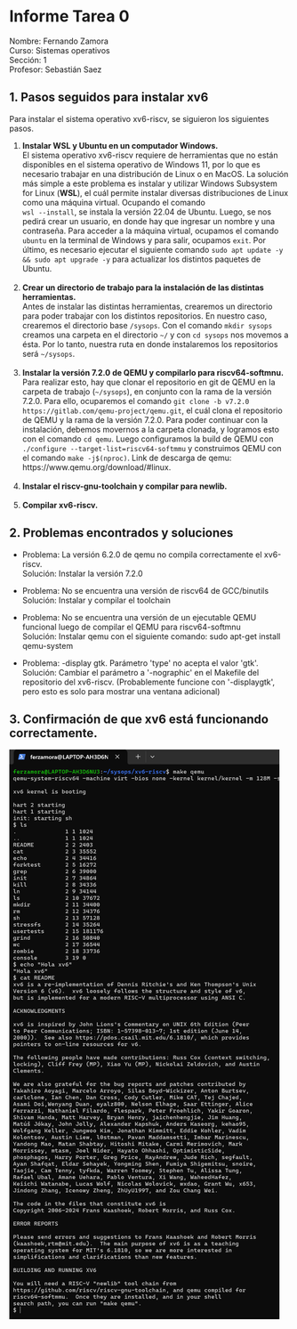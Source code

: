 # Informe Tarea 0
Nombre: Fernando Zamora\
Curso: Sistemas operativos\
Sección: 1\
Profesor: Sebastián Saez

## 1. Pasos seguidos para instalar xv6
Para instalar el sistema operativo xv6-riscv, se siguieron los siguientes pasos.
  <ol>
    <li> 
      <strong>
        Instalar WSL y Ubuntu en un computador Windows.
      </strong> <br>
      El sistema operativo xv6-riscv requiere de herramientas que no están disponibles en el sistema operativo de Windows 11, por lo que es necesario trabajar en una distribución de Linux o en MacOS. La solución más simple a este problema es instalar y utilizar Windows Subsystem for Linux (<strong>WSL</strong>), el cuál permite instalar diversas distribuciones de Linux como una máquina virtual. Ocupando el comando <br> <code>wsl --install</code>, se instala la versión 22.04 de Ubuntu. Luego, se nos pedirá crear un usuario, en donde hay que ingresar un nombre y una contraseña. Para acceder a la máquina virtual, ocupamos el comando <code>ubuntu</code> en la terminal de Windows y para salir, ocupamos <code>exit</code>.
      Por último, es necesario ejecutar el siguiente comando <code>sudo apt update -y && sudo apt upgrade -y</code> para actualizar los distintos paquetes de Ubuntu.
    </li><br>
    <li>
      <strong>
        Crear un directorio de trabajo para la instalación de las distintas herramientas.
      </strong> <br>
      Antes de instalar las distintas herramientas, crearemos un directorio para poder trabajar con los distintos repositorios. En nuestro caso, crearemos el directorio base <code>/sysops</code>. Con el comando <code>mkdir sysops</code> creamos una carpeta en el directorio <code>~/</code> y con <code>cd sysops</code> nos movemos a ésta. Por lo tanto, nuestra ruta en donde instalaremos los repositorios será <code>~/sysops</code>. <br>
    </li><br>
    <li>
      <strong>
        Instalar la versión 7.2.0 de QEMU y compilarlo para riscv64-softmnu.
      </strong> <br>
      Para realizar esto, hay que clonar el repositorio en git de <a ref="https://gitlab.com/qemu-project/qemu.git">QEMU</a> en la carpeta de trabajo (<code>~/sysops</code>), en conjunto con la rama de la versión 7.2.0. Para ello, ocuparemos el comando <code>git clone -b v7.2.0 https://gitlab.com/qemu-project/qemu.git</code>, el cuál clona el repositorio de QEMU y la rama de la versión 7.2.0. Para poder continuar con la instalación, debemos movernos a la carpeta clonada, y logramos esto con el comando <code>cd qemu</code>. Luego configuramos la build de QEMU con <code>./configure --target-list=riscv64-softmmu</code> y construimos QEMU con el comando <code>make -j$(nproc)</code>.
      Link de descarga de qemu: https://www.qemu.org/download/#linux.
    </li><br>
    <li>
      <strong>
        Instalar el riscv-gnu-toolchain y compilar para newlib. 
      </strong> <br>
    </li><br>
    <li>
      <strong>
        Compilar xv6-riscv.
      </strong> <br>
    </li>
  </ol>

## 2. Problemas encontrados y soluciones
- Problema: La versión 6.2.0 de qemu no compila correctamente el xv6-riscv. <br>
  Solución: Instalar la versión 7.2.0

- Problema: No se encuentra una versión de riscv64 de GCC/binutils <br>
  Solución: Instalar y compilar el toolchain

- Problema: No se encuentra una versión de un ejecutable QEMU funcional luego de compilar el QEMU para riscv64-softmnu <br>
  Solución: Instalar qemu con el siguiente comando: sudo apt-get install qemu-system

- Problema: -display gtk. Parámetro 'type' no acepta el valor 'gtk'. <br>
  Solución: Cambiar el parámetro a '-nographic' en el Makefile del repositorio del xv6-riscv. (Probablemente funcione con '-displaygtk', pero esto es solo para mostrar una ventana adicional)

## 3. Confirmación de que xv6 está funcionando correctamente.
![Requisitos xv6](images/Requisitos-xv6.png)
